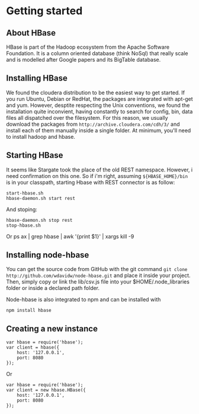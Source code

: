 
Getting started
===============

About HBase
-----------

HBase is part of the Hadoop ecosystem from the Apache Software Foundation. It is a column oriented database (think NoSql) that really scale and is modelled after Google papers and its BigTable database.

Installing HBase
----------------

We found the cloudera distribution to be the easiest way to get started. If you run Ubuntu, Debian or RedHat, the packages are integrated with apt-get and yum. However, desptite respecting the Unix conventions, we found the installation quite inconvient, having constantly to search for config, bin, data files all dispatched over the filesystem. For this reason, we usually download the packages from `http://archive.cloudera.com/cdh/3/` and install each of them manually inside a single folder. At minimum, you'll need to install hadoop and hbase.

Starting HBase
--------------

It seems like Stargate took the place of the old REST namespace. However, i need confirmation on this one. So if i'm right, assuming `${HBASE_HOME}/bin` is in your classpath, starting Hbase with REST connector is as follow:

	start-hbase.sh
	hbase-daemon.sh start rest

And stoping:

	hbase-daemon.sh stop rest
	stop-hbase.sh
Or
	ps ax | grep hbase | awk '{print $1}' | xargs kill -9

Installing node-hbase
---------------------

You can get the source code from GitHub with the git command `git clone http://github.com/wdavidw/node-hbase.git` and place it inside your project. 
Then, simply copy or link the lib/csv.js file into your $HOME/.node_libraries folder or inside a declared path folder.

Node-hbase is also integrated to npm and can be installed with

	npm install hbase

Creating a new instance
-----------------------

	var hbase = require('hbase');
	var client = hbase({
		host: '127.0.0.1',
		port: 8080
	});

Or

	var hbase = require('hbase');
	var client = new hbase.HBase({
		host: '127.0.0.1',
		port: 8080
	});